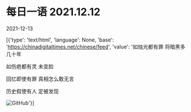 # 每日一语 2021.12.12

2021-12-13

[{'type': 'text/html', 'language': None, 'base': 'https://chinadigitaltimes.net/chinese/feed', 'value': '如烛光都有罪 将暗黑多几十年

如伤疤都有灵 未变脸

回忆即使有罪 真相怎么敢无言

历史假使有人 定被发现

![GitHub](https://chinadigitaltimes.net/chinese/files/2021/12/1212.jpg)'}]